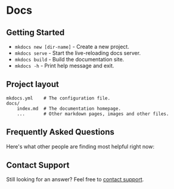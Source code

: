 # Docs

## Getting Started

- `mkdocs new [dir-name]` - Create a new project.
- `mkdocs serve` - Start the live-reloading docs server.
- `mkdocs build` - Build the documentation site.
- `mkdocs -h` - Print help message and exit.

## Project layout

    mkdocs.yml    # The configuration file.
    docs/
        index.md  # The documentation homepage.
        ...       # Other markdown pages, images and other files.

## Frequently Asked Questions

Here's what other people are finding most helpful right now:




## Contact Support

Still looking for an answer?
Feel free to [contact support](https://revenuehunt.com/contact/).

